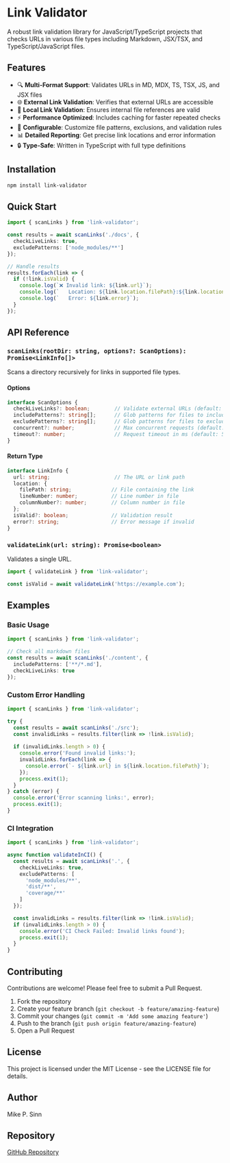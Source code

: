 # Link Validator

A robust link validation library for JavaScript/TypeScript projects that checks URLs in various file types including Markdown, JSX/TSX, and TypeScript/JavaScript files.

## Features

- 🔍 **Multi-Format Support**: Validates URLs in MD, MDX, TS, TSX, JS, and JSX files
- 🌐 **External Link Validation**: Verifies that external URLs are accessible
- 📁 **Local Link Validation**: Ensures internal file references are valid
- ⚡ **Performance Optimized**: Includes caching for faster repeated checks
- 🎯 **Configurable**: Customize file patterns, exclusions, and validation rules
- 📊 **Detailed Reporting**: Get precise link locations and error information
- 🔒 **Type-Safe**: Written in TypeScript with full type definitions

## Installation

```bash
npm install link-validator
```

## Quick Start

```typescript
import { scanLinks } from 'link-validator';

const results = await scanLinks('./docs', {
  checkLiveLinks: true,
  excludePatterns: ['node_modules/**']
});

// Handle results
results.forEach(link => {
  if (!link.isValid) {
    console.log(`❌ Invalid link: ${link.url}`);
    console.log(`   Location: ${link.location.filePath}:${link.location.lineNumber}`);
    console.log(`   Error: ${link.error}`);
  }
});
```

## API Reference

### `scanLinks(rootDir: string, options?: ScanOptions): Promise<LinkInfo[]>`

Scans a directory recursively for links in supported file types.

#### Options

```typescript
interface ScanOptions {
  checkLiveLinks?: boolean;        // Validate external URLs (default: false)
  includePatterns?: string[];      // Glob patterns for files to include
  excludePatterns?: string[];      // Glob patterns for files to exclude
  concurrent?: number;             // Max concurrent requests (default: 5)
  timeout?: number;                // Request timeout in ms (default: 5000)
}
```

#### Return Type

```typescript
interface LinkInfo {
  url: string;                     // The URL or link path
  location: {
    filePath: string;             // File containing the link
    lineNumber: number;           // Line number in file
    columnNumber?: number;        // Column number in file
  };
  isValid?: boolean;              // Validation result
  error?: string;                 // Error message if invalid
}
```

### `validateLink(url: string): Promise<boolean>`

Validates a single URL.

```typescript
import { validateLink } from 'link-validator';

const isValid = await validateLink('https://example.com');
```

## Examples

### Basic Usage

```typescript
import { scanLinks } from 'link-validator';

// Check all markdown files
const results = await scanLinks('./content', {
  includePatterns: ['**/*.md'],
  checkLiveLinks: true
});
```

### Custom Error Handling

```typescript
import { scanLinks } from 'link-validator';

try {
  const results = await scanLinks('./src');
  const invalidLinks = results.filter(link => !link.isValid);
  
  if (invalidLinks.length > 0) {
    console.error('Found invalid links:');
    invalidLinks.forEach(link => {
      console.error(`- ${link.url} in ${link.location.filePath}`);
    });
    process.exit(1);
  }
} catch (error) {
  console.error('Error scanning links:', error);
  process.exit(1);
}
```

### CI Integration

```typescript
import { scanLinks } from 'link-validator';

async function validateInCI() {
  const results = await scanLinks('.', {
    checkLiveLinks: true,
    excludePatterns: [
      'node_modules/**',
      'dist/**',
      'coverage/**'
    ]
  });

  const invalidLinks = results.filter(link => !link.isValid);
  if (invalidLinks.length > 0) {
    console.error('CI Check Failed: Invalid links found');
    process.exit(1);
  }
}
```

## Contributing

Contributions are welcome! Please feel free to submit a Pull Request.

1. Fork the repository
2. Create your feature branch (`git checkout -b feature/amazing-feature`)
3. Commit your changes (`git commit -m 'Add some amazing feature'`)
4. Push to the branch (`git push origin feature/amazing-feature`)
5. Open a Pull Request

## License

This project is licensed under the MIT License - see the LICENSE file for details.

## Author

Mike P. Sinn

## Repository

[GitHub Repository](https://github.com/mikepsinn/link-validator) 